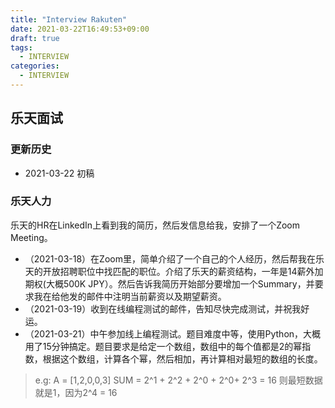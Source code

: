 ```yaml
---
title: "Interview Rakuten"
date: 2021-03-22T16:49:53+09:00
draft: true
tags: 
  - INTERVIEW
categories: 
  - INTERVIEW
---
```


## 乐天面试

### 更新历史

- 2021-03-22 初稿

### 乐天人力

乐天的HR在LinkedIn上看到我的简历，然后发信息给我，安排了一个Zoom Meeting。

- （2021-03-18）在Zoom里，简单介绍了一个自己的个人经历，然后帮我在乐天的开放招聘职位中找匹配的职位。介绍了乐天的薪资结构，一年是14薪外加期权(大概500K JPY）。然后告诉我简历开始部分要增加一个Summary，并要求我在给他发的邮件中注明当前薪资以及期望薪资。
- （2021-03-19）收到在线编程测试的邮件，告知尽快完成测试，并祝我好运。
- （2021-03-21）中午参加线上编程测试。题目难度中等，使用Python，大概用了15分钟搞定。题目要求是给定一个数组，数组中的每个值都是2的幂指数，根据这个数组，计算各个幂，然后相加，再计算相对最短的数组的长度。

> e.g: A = [1,2,0,0,3] SUM = 2^1 + 2^2 + 2^0 + 2^0+ 2^3 = 16 则最短数据就是1，因为2^4 = 16
